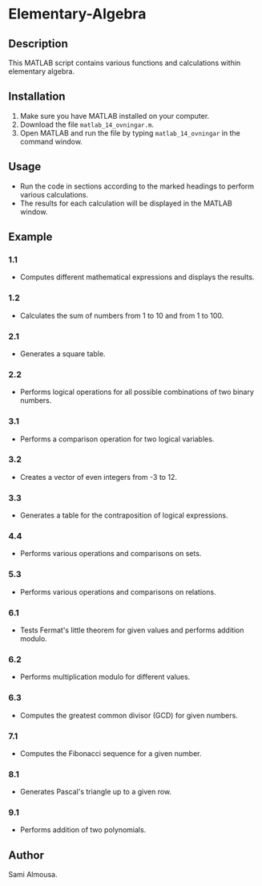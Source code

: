 # Elementary-Algebra

## Description
This MATLAB script contains various functions and calculations within elementary algebra.

## Installation
1. Make sure you have MATLAB installed on your computer.
2. Download the file `matlab_14_ovningar.m`.
3. Open MATLAB and run the file by typing `matlab_14_ovningar` in the command window.

## Usage
- Run the code in sections according to the marked headings to perform various calculations.
- The results for each calculation will be displayed in the MATLAB window.

## Example

### 1.1
- Computes different mathematical expressions and displays the results.

### 1.2
- Calculates the sum of numbers from 1 to 10 and from 1 to 100.

### 2.1
- Generates a square table.

### 2.2
- Performs logical operations for all possible combinations of two binary numbers.

### 3.1
- Performs a comparison operation for two logical variables.

### 3.2
- Creates a vector of even integers from -3 to 12.

### 3.3
- Generates a table for the contraposition of logical expressions.

### 4.4
- Performs various operations and comparisons on sets.

### 5.3
- Performs various operations and comparisons on relations.

### 6.1
- Tests Fermat's little theorem for given values and performs addition modulo.

### 6.2
- Performs multiplication modulo for different values.

### 6.3
- Computes the greatest common divisor (GCD) for given numbers.

### 7.1
- Computes the Fibonacci sequence for a given number.

### 8.1
- Generates Pascal's triangle up to a given row.

### 9.1
- Performs addition of two polynomials.

## Author
Sami Almousa.

